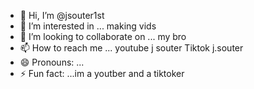 - 👋 Hi, I’m @jsouter1st
- 👀 I’m interested in ... making vids
- 💞️ I’m looking to collaborate on ... my bro
- 📫 How to reach me ... youtube j souter Tiktok j.souter
- 😄 Pronouns: ...
- ⚡ Fun fact: ...im a youtber and a tiktoker

<!---
jsouter1st/jsouter1st is a ✨ special ✨ repository because its `README.md` (this file) appears on your GitHub profile.
You can click the Preview link to take a look at your changes.
--->
